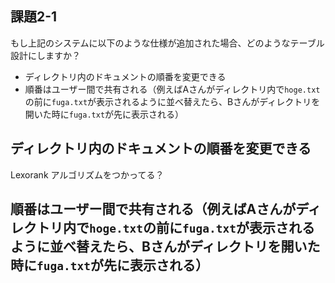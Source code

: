 ## 課題2-1

もし上記のシステムに以下のような仕様が追加された場合、どのようなテーブル設計にしますか？

- ディレクトリ内のドキュメントの順番を変更できる
- 順番はユーザー間で共有される（例えばAさんがディレクトリ内で`hoge.txt`の前に`fuga.txt`が表示されるように並べ替えたら、Bさんがディレクトリを開いた時に`fuga.txt`が先に表示される）


## ディレクトリ内のドキュメントの順番を変更できる
Lexorank アルゴリズムをつかってる？


## 順番はユーザー間で共有される（例えばAさんがディレクトリ内で`hoge.txt`の前に`fuga.txt`が表示されるように並べ替えたら、Bさんがディレクトリを開いた時に`fuga.txt`が先に表示される）